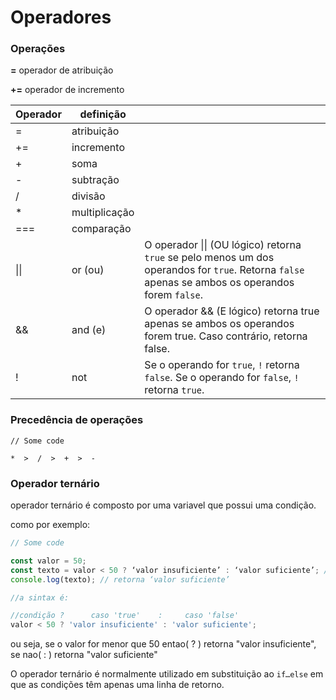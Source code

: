 # Operadores



### Operações

&#x20;**=**  operador de atribuição

**+=**  operador de incremento



| Operador | definição     |                                                                                                                                                   |
| -------- | ------------- | ------------------------------------------------------------------------------------------------------------------------------------------------- |
| =        | atribuição    |                                                                                                                                                   |
| +=       | incremento    |                                                                                                                                                   |
| +        | soma          |                                                                                                                                                   |
| -        | subtração     |                                                                                                                                                   |
| /        | divisão       |                                                                                                                                                   |
| \*       | multiplicação |                                                                                                                                                   |
| ===      | comparação    |                                                                                                                                                   |
| \|\|     | or (ou)       | O operador \|\| (OU lógico) retorna `true` se pelo menos um dos operandos for `true`. Retorna `false` apenas se ambos os operandos forem `false`. |
| &&       | and (e)       | O operador && (E lógico) retorna true apenas se ambos os operandos forem true. Caso contrário, retorna false.                                     |
| !        | not           | Se o operando for `true`, `!` retorna `false`. Se o operando for `false`, `!` retorna `true`.                                                     |



### Precedência de operações

```
// Some code

*  >  /  >  +  >  -
```





### Operador ternário

operador ternário é composto por uma variavel que possui uma condição.

como por exemplo:

```javascript
// Some code

const valor = 50;
const texto = valor < 50 ? ‘valor insuficiente’ : ‘valor suficiente’; //<- operador ternário
console.log(texto); // retorna ‘valor suficiente’

//a sintax é:

//condição ?      caso 'true'    :     caso 'false'
valor < 50 ? 'valor insuficiente' : 'valor suficiente';

```

ou seja, se o valor for menor que 50 entao( ? ) retorna "valor insuficiente", se nao( : ) retorna "valor suficiente"

O operador ternário é normalmente utilizado em substituição ao `if…else` em que as condições têm apenas uma linha de retorno.
